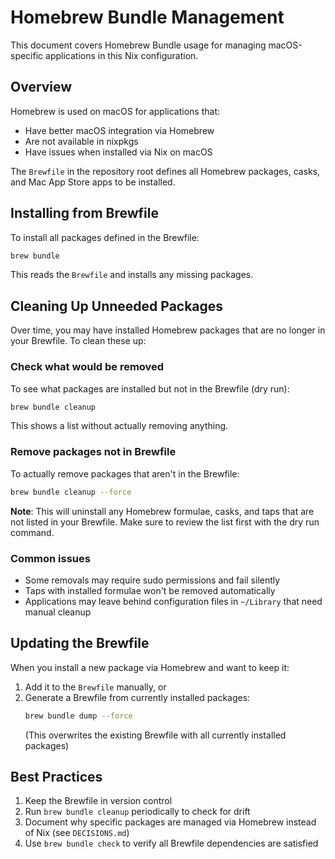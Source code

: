 # Homebrew Bundle Management

This document covers Homebrew Bundle usage for managing macOS-specific applications in this Nix configuration.

## Overview

Homebrew is used on macOS for applications that:
- Have better macOS integration via Homebrew
- Are not available in nixpkgs
- Have issues when installed via Nix on macOS

The `Brewfile` in the repository root defines all Homebrew packages, casks, and Mac App Store apps to be installed.

## Installing from Brewfile

To install all packages defined in the Brewfile:

```bash
brew bundle
```

This reads the `Brewfile` and installs any missing packages.

## Cleaning Up Unneeded Packages

Over time, you may have installed Homebrew packages that are no longer in your Brewfile. To clean these up:

### Check what would be removed

To see what packages are installed but not in the Brewfile (dry run):

```bash
brew bundle cleanup
```

This shows a list without actually removing anything.

### Remove packages not in Brewfile

To actually remove packages that aren't in the Brewfile:

```bash
brew bundle cleanup --force
```

**Note**: This will uninstall any Homebrew formulae, casks, and taps that are not listed in your Brewfile. Make sure to review the list first with the dry run command.

### Common issues

- Some removals may require sudo permissions and fail silently
- Taps with installed formulae won't be removed automatically
- Applications may leave behind configuration files in `~/Library` that need manual cleanup

## Updating the Brewfile

When you install a new package via Homebrew and want to keep it:

1. Add it to the `Brewfile` manually, or
2. Generate a Brewfile from currently installed packages:
   ```bash
   brew bundle dump --force
   ```
   (This overwrites the existing Brewfile with all currently installed packages)

## Best Practices

1. Keep the Brewfile in version control
2. Run `brew bundle cleanup` periodically to check for drift
3. Document why specific packages are managed via Homebrew instead of Nix (see `DECISIONS.md`)
4. Use `brew bundle check` to verify all Brewfile dependencies are satisfied